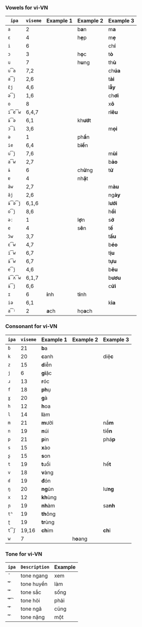 ### Vowels for vi-VN

| `ipa` | `viseme` | Example 1 | Example 2 | Example 3|
|-------|----------|-----------|-----------|----------|
| `a`   | 2        |           | b**a**n   | m**a**   |
| `ɛ`   | 4        |           | h**ẹ**p   | m**ẹ**   |
| `i`   | 6        |           |           | ch**í**  |
| `ɔ`   | 3        |           | h**ọ**c   | t**ò**   |
| `u`   | 7        |           | h**u**ng  | th**ù**  |
| `u͡a` | 7,2      |           |           | ch**úa** |
| `a͡j` | 2,6      |           |           | t**ài**  |
| `ɛ̆j` | 4,6      |           |           | l**ẫy**  |
| `ə͡j` | 1,6      |           |           | ch**ơi** |
| `o`   | 8        |           |           | x**ô**   |
| `i͡e͡w`| 6,4,7    |           |           | r**iêu** |
| `ɨ͡ə` | 6,1      |           | kh**ướ**t |          |
| `ɔ͡i` | 3,6      |           |           | m**ọi**  |
| `ə`   | 1        |           | ph**ầ**n  |          |
| `ie`  | 6,4      |           | b**iể**n  |          |
| `u͡j` | 7,6      |           |           | m**ùi**  |
| `a͡w` | 2,7      |           |           | b**ảo**  |
| `ɨ`   | 6        |           | ch**ừ**ng | t**ừ**   |
| `ɐ`   | 4        |           | nh**ặ**t  |          |
| `ăw` | 2,7      |           |           | m**àu**  |
| `ăj` | 2,6      |           |           | ng**ày** |
| `ɨ͡ə͡j`| 6,1,6    |           |           | l**ưới** |
| `o͡j` | 8,6      |           |           | h**ồi**  |
| `əː`  | 1        |           | l**ợ**n   | s**ỡ**   |
| `e`   | 4        |           | s**ê**n   | t**ế**   |
| `ɔ̆w` | 3,7      |           |           | t**ấu**  |
| `ɛ͡w` | 4,7      |           |           | b**éo**  |
| `i͡w` | 6,7      |           |           | t**ịu**  |
| `ɨ͡w` | 6,7      |           |           | t**ựu**  |
| `e͡j` | 4,6      |           |           | b**êu**  |
| `ɨ͡ʌ͡w`| 6,1,7    |           |           | b**ươu** |
| `ɨ͡j` | 6,6      |           |           | c**ửi**  |
| `ɪ`   | 6        | **i**nh   | t**i**nh  |          |
| `iə`  | 6,1      |           |           | k**ìa**  |
| `a͡ʲ` | 2        | **a**ch   | họ**a**ch |          |

### Consonant for vi-VN

| `ipa` | `viseme` | Example 1 | Example 2 | Example 3|
|-------|----------|-----------|-----------|----------|
| `ɓ`   | 21       | **b**a    |           |          |
| `k`   | 20       | **c**anh  |           | diệ**c** |
| `z`   | 15       | **d**iễn  |           |          |
| `j`   | 6        | **gi**ặc  |           |          |
| `ɹ`   | 13       | **r**óc   |           |          |
| `f`   | 18       | **ph**ụ   |           |          |
| `ɣ`   | 20       | **g**à    |           |          |
| `h`   | 12       | **h**oa   |           |          |
| `l`   | 14       | **l**àm   |           |          |
| `m`   | 21       | **m**ười  |           | nắ**m**  |
| `n`   | 19       | **n**úi   |           | tiề**n** |
| `p`   | 21       | **p**in   |           | phá**p** |
| `s`   | 15       | **x**ào   |           |          |
| `ʂ`   | 15       | **s**on   |           |          |
| `t`   | 19       | **t**uổi  |           | hế**t**  |
| `v`   | 18       | **v**àng  |           |          |
| `ɗ`   | 19       | **đ**ón   |           |          |
| `ŋ`   | 20       | **ng**ủn  |           | lư**ng** |
| `x`   | 12       | **kh**ùng |           |          |
| `ɲ`   | 19       | **nh**àm  |           | sa**nh** |
| `tʰ`  | 19       | **th**ông |           |          |
| `ʈ`   | 19       | **tr**ùng |           |          |
| `t͡ʃ` | 19,16    | **ch**im  |           | **ch**ỉ  |
| `w`   | 7        |           | h**o**ang |          |

### Tone for vi-VN

| `ipa` | `Description` | Example |
|-------|---------------|---------|
| `̄`   | tone ngang    | xem     |
| `̀̏͡` | tone huyền    | làm     |
| `̄̋͡` | tone sắc      | sống    |
| `̄̏̄͡͡`| tone hỏi      | phải    |
| `́̋͡` | tone ngã      | cũng    |
| `̄̀͡` | tone nặng     | một     |